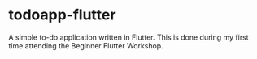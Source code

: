 # todoapp-flutter
A simple to-do application written in Flutter. This is done during my first time attending the Beginner Flutter Workshop.
